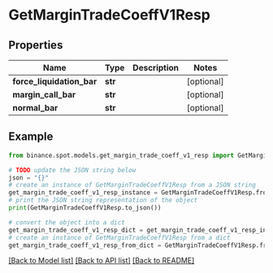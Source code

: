 # GetMarginTradeCoeffV1Resp


## Properties

Name | Type | Description | Notes
------------ | ------------- | ------------- | -------------
**force_liquidation_bar** | **str** |  | [optional] 
**margin_call_bar** | **str** |  | [optional] 
**normal_bar** | **str** |  | [optional] 

## Example

```python
from binance.spot.models.get_margin_trade_coeff_v1_resp import GetMarginTradeCoeffV1Resp

# TODO update the JSON string below
json = "{}"
# create an instance of GetMarginTradeCoeffV1Resp from a JSON string
get_margin_trade_coeff_v1_resp_instance = GetMarginTradeCoeffV1Resp.from_json(json)
# print the JSON string representation of the object
print(GetMarginTradeCoeffV1Resp.to_json())

# convert the object into a dict
get_margin_trade_coeff_v1_resp_dict = get_margin_trade_coeff_v1_resp_instance.to_dict()
# create an instance of GetMarginTradeCoeffV1Resp from a dict
get_margin_trade_coeff_v1_resp_from_dict = GetMarginTradeCoeffV1Resp.from_dict(get_margin_trade_coeff_v1_resp_dict)
```
[[Back to Model list]](../README.md#documentation-for-models) [[Back to API list]](../README.md#documentation-for-api-endpoints) [[Back to README]](../README.md)


